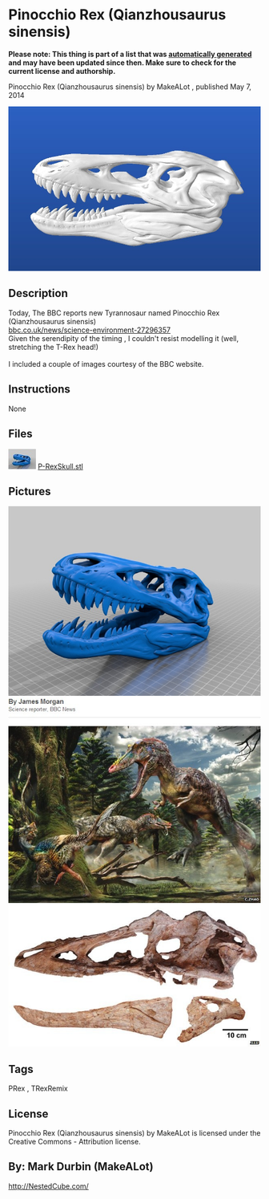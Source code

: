 Pinocchio Rex (Qianzhousaurus sinensis)
===============
**Please note: This thing is part of a list that was [automatically generated](https://github.com/carlosgs/export-things) and may have been updated since then. Make sure to check for the current license and authorship.**  

Pinocchio Rex (Qianzhousaurus sinensis)  by MakeALot , published May 7, 2014

![Image](img/PRex_display_large.jpg)

Description
--------
Today, The BBC reports new Tyrannosaur named Pinocchio Rex (Qianzhousaurus sinensis)  <br />
<a href="http://www.bbc.co.uk/news/science-environment-27296357" target="_blank" rel="nofollow">bbc.co.uk/news/science-environment-27296357</a> <br />
Given the serendipity of the timing , I couldn't resist modelling it (well, stretching the T-Rex head!)  <br />
<br />
I included a couple of images courtesy of the BBC website.

Instructions
--------
None

Files
--------
[![Image](img/P-RexSkull_preview_tinycard.jpg)](P-RexSkull.stl)
 [ P-RexSkull.stl](P-RexSkull.stl)  



Pictures
--------
![Image](img/P-RexSkull_display_large.jpg)
![Image](img/PRexBBC_display_large.jpg)
![Image](img/PRexBBC2_display_large.jpg)


Tags
--------
PRex , TRexRemix  

  

License
--------
Pinocchio Rex (Qianzhousaurus sinensis) by MakeALot is licensed under the Creative Commons - Attribution license.  



By: Mark Durbin (MakeALot)
--------
<http://NestedCube.com/>